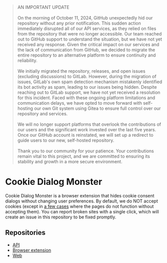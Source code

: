 > AN IMPORTANT UPDATE
> <br><br>
> On the morning of October 11, 2024, GitHub unexpectedly hid our repository without any prior notification. This sudden action immediately disrupted all of our API services, as they relied on files from the repository that were no longer accessible. Our team reached out to GitHub support to understand the situation, but we have not yet received any response. Given the critical impact on our services and the lack of communication from GitHub, we decided to migrate the entire repository to an alternative platform to ensure continuity and reliability.
> <br><br>
> We initially migrated the repository, releases, and open issues (excluding discussions) to GitLab. However, during the migration of issues, GitLab's own spam detection mechanism mistakenly identified its bot activity as spam, leading to our issues being hidden. Despite reaching out to GitLab support, we have not yet received a resolution for this incident. Faced with these ongoing platform limitations and communication delays, we have opted to move forward with self-hosting our own Git system using Gitea to ensure full control over our repository and services.
> <br><br>
> We will no longer support platforms that overlook the contributions of our users and the significant work invested over the last five years. Once our GitHub account is reinstated, we will set up a redirect to guide users to our new, self-hosted repository.
> <br><br>
> Thank you to our community for your patience. Your contributions remain vital to this project, and we are committed to ensuring its stability and growth in a more secure environment.

# Cookie Dialog Monster

Cookie Dialog Monster is a browser extension that hides cookie consent dialogs without changing user preferences. By default, we do NOT accept cookies (except in [a few cases](https://git.wanhose.dev/wanhose/cookie-dialog-monster/src/branch/main/database.json#L248) where the pages do not function without accepting them). You can report broken sites with a single click, which will create an issue in this repository to be fixed promptly.

## Repositories

- [API](/wanhose/cookie-dialog-monster/src/branch/main/packages/api)
- [Browser extension](/wanhose/cookie-dialog-monster/src/branch/main/packages/browser-extension)
- [Web](/wanhose/cookie-dialog-monster/src/branch/main/packages/web)

